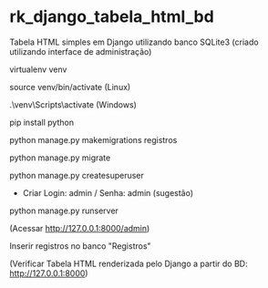 # rk_django_tabela_html_bd
Tabela HTML simples em Django utilizando banco SQLite3 (criado utilizando interface de administração)

virtualenv venv

source venv/bin/activate (Linux)

.\venv\Scripts\activate (Windows)

pip install python

python manage.py makemigrations registros

python manage.py migrate

python manage.py createsuperuser

* Criar Login: admin / Senha: admin (sugestão)

python manage.py runserver

(Acessar http://127.0.0.1:8000/admin)

Inserir registros no banco "Registros"

(Verificar Tabela HTML renderizada pelo Django a partir do BD: http://127.0.0.1:8000)
